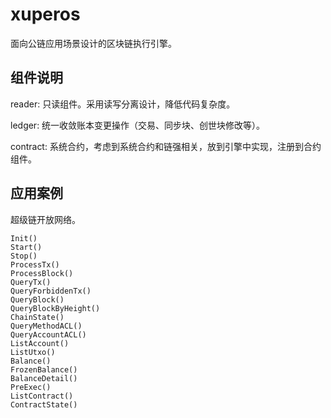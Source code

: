 # xuperos

面向公链应用场景设计的区块链执行引擎。

## 组件说明

reader: 只读组件。采用读写分离设计，降低代码复杂度。

ledger: 统一收敛账本变更操作（交易、同步块、创世块修改等）。

contract: 系统合约，考虑到系统合约和链强相关，放到引擎中实现，注册到合约组件。

## 应用案例

超级链开放网络。

    Init()
    Start()
    Stop()
    ProcessTx()
    ProcessBlock()
    QueryTx()
    QueryForbiddenTx()
    QueryBlock()
    QueryBlockByHeight()
    ChainState()
    QueryMethodACL()
    QueryAccountACL()
    ListAccount()
    ListUtxo()
    Balance()
    FrozenBalance()
    BalanceDetail()
    PreExec()
    ListContract()
    ContractState()
